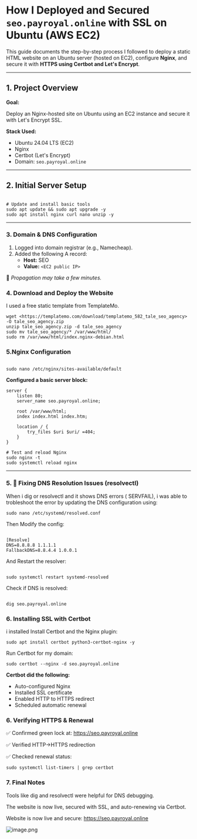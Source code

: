 # How I Deployed and Secured `seo.payroyal.online` with SSL on Ubuntu (AWS EC2)

This guide documents the step-by-step process I followed to deploy a static HTML website on an Ubuntu server (hosted on EC2), configure **Nginx**, and secure it with **HTTPS using Certbot and Let's Encrypt**.

---

## 1. Project Overview

**Goal:**

Deploy an Nginx-hosted site on Ubuntu using an EC2 instance and secure it with Let's Encrypt SSL.

**Stack Used:**

- Ubuntu 24.04 LTS (EC2)
- Nginx
- Certbot (Let's Encrypt)
- Domain: `seo.payroyal.online`

---

## 2. Initial Server Setup

```

# Update and install basic tools
sudo apt update && sudo apt upgrade -y
sudo apt install nginx curl nano unzip -y

```

---

### 3.  Domain & DNS Configuration

1. Logged into domain registrar (e.g., Namecheap).
2. Added the following A record:
    - **Host:** SEO
    - **Value:** `<EC2 public IP>`

📝 *Propagation may take a few minutes.*

### **4. Download and Deploy the Website**

I used a free static template from TemplateMo.

```
wget <https://templatemo.com/download/templatemo_582_tale_seo_agency> -O tale_seo_agency.zip
unzip tale_seo_agency.zip -d tale_seo_agency
sudo mv tale_seo_agency/* /var/www/html/
sudo rm /var/www/html/index.nginx-debian.html 
```

### 5.Nginx Configuration

```

sudo nano /etc/nginx/sites-available/default

```

**Configured a basic server block:**

```
server {
    listen 80;
    server_name seo.payroyal.online;

    root /var/www/html;
    index index.html index.htm;

    location / {
        try_files $uri $uri/ =404;
    }
}

```

```
# Test and reload Nginx
sudo nginx -t
sudo systemctl reload nginx

```

---

### 5. 🧩 Fixing DNS Resolution Issues (resolvectl)

When i dig or resolvectl and it  shows DNS errors ( SERVFAIL), i was able to trobleshoot the error by updating the DNS configuration using:

```
sudo nano /etc/systemd/resolved.conf
```

Then Modify the config:

```

[Resolve]
DNS=8.8.8.8 1.1.1.1
FallbackDNS=8.8.4.4 1.0.0.1
```

And Restart the resolver:

```

sudo systemctl restart systemd-resolved
```

Check if DNS is resolved:

```

dig seo.payroyal.online

```

### 6. Installing SSL with Certbot

i installed Install Certbot and the Nginx plugin:

```
sudo apt install certbot python3-certbot-nginx -y
```

Run Certbot for my domain:

```
sudo certbot --nginx -d seo.payroyal.online
```

**Certbot did the following:**

- Auto-configured Nginx
- Installed SSL certificate
- Enabled HTTP to HTTPS redirect
- Scheduled automatic renewal

### **6. Verifying HTTPS & Renewal**

✅ Confirmed green lock at: https://seo.payroyal.online

✅ Verified HTTP→HTTPS redirection

✅ Checked renewal status:

```
sudo systemctl list-timers | grep certbot
```

### 7. Final Notes

Tools like dig and resolvectl were helpful for DNS debugging.

The website is now live, secured with SSL, and auto-renewing via Certbot.

Website is now live and secure: https://seo.payroyal.online

![image.png](attachment:e59b2e57-1d8d-4b43-ade3-13cdff524ed0:image.png)
